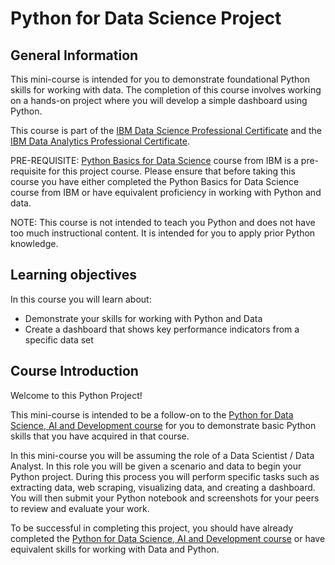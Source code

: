 # Python for Data Science Project

## General Information

This mini-course is intended for you to demonstrate foundational Python skills for working with data. The completion of this course involves working on a hands-on project where you will develop a simple dashboard using Python.

This course is part of the [IBM Data Science Professional Certificate](https://www.edx.org/professional-certificate/ibm-data-science) and the [IBM Data Analytics Professional Certificate](https://www.edx.org/professional-certificate/ibm-data-analyst).

PRE-REQUISITE: [Python Basics for Data Science](https://www.edx.org/course/python-basics-for-data-science) course from IBM is a pre-requisite for this project course. Please ensure that before taking this course you have either completed the Python Basics for Data Science course from IBM or have equivalent proficiency in working with Python and data.

NOTE: This course is not intended to teach you Python and does not have too much instructional content. It is intended for you to apply prior Python knowledge.

## Learning objectives

In this course you will learn about:

* Demonstrate your skills for working with Python and Data
* Create a dashboard that shows key performance indicators from a specific data set

## Course Introduction

Welcome to this Python Project!

This mini-course is intended to be a follow-on to the [Python for Data Science, AI and Development course](https://www.coursera.org/learn/python-for-applied-data-science-ai) for you to demonstrate basic Python skills that you have acquired in that course.

In this mini-course you will be assuming the role of a Data Scientist / Data Analyst. In this role you will be given a scenario and data to begin your Python project. During this process you will perform specific tasks such as extracting data, web scraping, visualizing data, and creating a dashboard. You will then submit your Python notebook and screenshots for your peers to review and evaluate your work.

To be successful in completing this project, you should have already completed the [Python for Data Science, AI and Development course](https://www.coursera.org/learn/python-for-applied-data-science-ai) or have equivalent skills for working with Data and Python.
